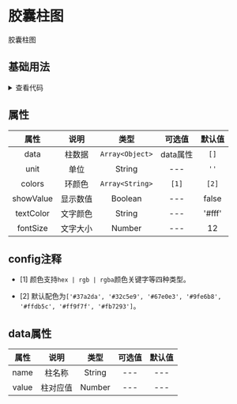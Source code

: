 <!-- 加载 demo 组件 start -->
<script setup>
import demo from './demo.vue'
</script>
<!-- 加载 demo 组件 end -->

<!-- 正文开始 -->

# 胶囊柱图

胶囊柱图

## 基础用法
<ClientOnly>
  <demo />
</ClientOnly>
<details>
<summary>查看代码</summary>

<<< @/Other/CapsuleChart/demo.vue

</details>

## 属性
属性 |	说明 |	类型 |	可选值 |	默认值
:-: | :-: | :-: | :-: | :-: 
data  |	柱数据  |	`Array<Object>`  |	data属性  |	`[]`
unit  |	单位  |	String  |	--- |	`''`
colors  |	环颜色  |	`Array<String>`  |	`[1]`  |	`[2]`
showValue  |	显示数值  |	Boolean  |	---  |	false
textColor<Badge type="tip" text="1.4.0" />  |	文字颜色  |	String  |	---  |	'#fff'
fontSize<Badge type="tip" text="1.4.0" />   |	文字大小  |	Number  |	---  |	12

## config注释
- [1] 颜色支持` hex | rgb | rgba `颜色关键字等四种类型。

- [2] 默认配色为`['#37a2da', '#32c5e9', '#67e0e3', '#9fe6b8', '#ffdb5c', '#ff9f7f', '#fb7293']`。

## data属性
属性 |	说明 |	类型 |	可选值 |	默认值
:-: | :-: | :-: | :-: | :-: 
name |	柱名称 |	String |	--- |	---
value |	柱对应值 |	Number |	--- |	---
